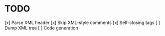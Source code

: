 # TODO
[x] Parse XML header
[x] Skip XML-style comments
[x] Self-closing tags
[ ] Dump XML tree
[ ] Code generation
